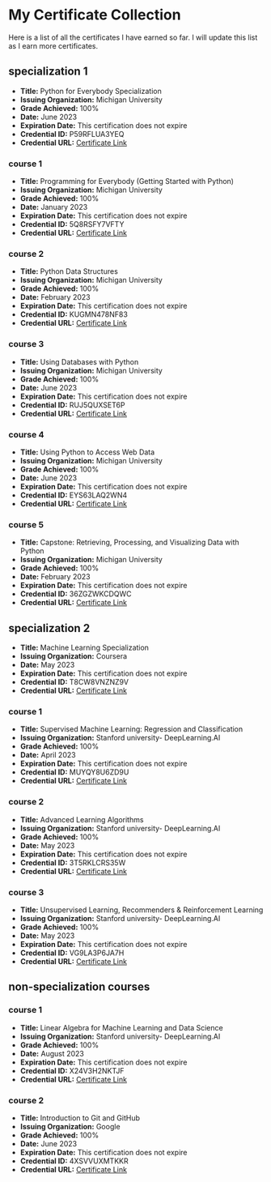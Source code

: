 # My Certificate Collection

Here is a list of all the certificates I have earned so far. I will update this list as I earn more certificates.

## specialization 1

- **Title:** Python for Everybody Specialization
- **Issuing Organization:** Michigan University
- **Grade Achieved:** 100%
- **Date:** June 2023
- **Expiration Date:** This certification does not expire
- **Credential ID:** P59RFLUA3YEQ
- **Credential URL:** [Certificate Link](https://www.coursera.org/account/accomplishments/specialization/certificate/P59RFLUA3YEQ)


### course 1

- **Title:** Programming for Everybody (Getting Started with Python)
- **Issuing Organization:** Michigan University
- **Grade Achieved:** 100%
- **Date:** January 2023
- **Expiration Date:** This certification does not expire
- **Credential ID:** 5Q8RSFY7VFTY
- **Credential URL:** [Certificate Link](https://www.coursera.org/account/accomplishments/certificate/5Q8RSFY7VFTY)

### course 2

- **Title:** Python Data Structures
- **Issuing Organization:** Michigan University
- **Grade Achieved:** 100%
- **Date:** February 2023
- **Expiration Date:** This certification does not expire
- **Credential ID:** KUGMN478NF83
- **Credential URL:** [Certificate Link](https://www.coursera.org/account/accomplishments/certificate/KUGMN478NF83)

### course 3

- **Title:** Using Databases with Python
- **Issuing Organization:** Michigan University
- **Grade Achieved:** 100%
- **Date:** June 2023
- **Expiration Date:** This certification does not expire
- **Credential ID:** RUJ5QUXSET6P
- **Credential URL:** [Certificate Link](https://www.coursera.org/account/accomplishments/certificate/RUJ5QUXSET6P)

### course 4

- **Title:** Using Python to Access Web Data
- **Issuing Organization:** Michigan University
- **Grade Achieved:** 100%
- **Date:** June 2023
- **Expiration Date:** This certification does not expire
- **Credential ID:** EYS63LAQ2WN4
- **Credential URL:** [Certificate Link](https://www.coursera.org/account/accomplishments/certificate/EYS63LAQ2WN4)

### course 5

- **Title:** Capstone: Retrieving, Processing, and Visualizing Data with Python
- **Issuing Organization:** Michigan University
- **Grade Achieved:** 100%
- **Date:** February 2023
- **Expiration Date:** This certification does not expire
- **Credential ID:** 36ZGZWKCDQWC
- **Credential URL:** [Certificate Link](https://www.coursera.org/account/accomplishments/certificate/36ZGZWKCDQWC)




## specialization 2

- **Title:** Machine Learning Specialization
- **Issuing Organization:** Coursera
- **Date:** May 2023
- **Expiration Date:** This certification does not expire
- **Credential ID:** T8CW8VNZNZ9V
- **Credential URL:** [Certificate Link](https://www.coursera.org/account/accomplishments/specialization/certificate/T8CW8VNZNZ9V)



### course 1

- **Title:** Supervised Machine Learning: Regression and Classification
- **Issuing Organization:** Stanford university- DeepLearning.AI
- **Grade Achieved:** 100%
- **Date:** April 2023
- **Expiration Date:** This certification does not expire
- **Credential ID:** MUYQY8U6ZD9U
- **Credential URL:** [Certificate Link](https://www.coursera.org/account/accomplishments/certificate/MUYQY8U6ZD9U)

### course 2

- **Title:** Advanced Learning Algorithms
- **Issuing Organization:** Stanford university- DeepLearning.AI
- **Grade Achieved:** 100%
- **Date:** May 2023
- **Expiration Date:** This certification does not expire
- **Credential ID:** 3T5RKLCRS35W
- **Credential URL:** [Certificate Link](https://www.coursera.org/account/accomplishments/certificate/3T5RKLCRS35W)


### course 3

- **Title:** Unsupervised Learning, Recommenders & Reinforcement Learning
- **Issuing Organization:** Stanford university- DeepLearning.AI
- **Grade Achieved:** 100%
- **Date:** May 2023
- **Expiration Date:** This certification does not expire
- **Credential ID:** VG9LA3P6JA7H
- **Credential URL:** [Certificate Link](https://www.coursera.org/account/accomplishments/certificate/VG9LA3P6JA7H)

## non-specialization courses

### course 1

- **Title:** Linear Algebra for Machine Learning and Data Science
- **Issuing Organization:** Stanford university- DeepLearning.AI
- **Grade Achieved:** 100%
- **Date:** August 2023
- **Expiration Date:** This certification does not expire
- **Credential ID:** X24V3H2NKTJF
- **Credential URL:** [Certificate Link](https://www.coursera.org/account/accomplishments/certificate/X24V3H2NKTJF)


### course 2

- **Title:** Introduction to Git and GitHub
- **Issuing Organization:** Google
- **Grade Achieved:** 100%
- **Date:** June 2023
- **Expiration Date:** This certification does not expire
- **Credential ID:** 4XSVVUXMTKKR
- **Credential URL:** [Certificate Link](https://www.coursera.org/account/accomplishments/certificate/4XSVVUXMTKKR)
